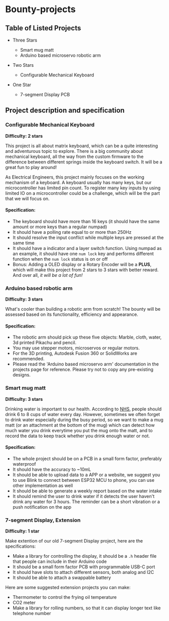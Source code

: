 # Bounty-projects

## Table of Listed Projects

- Three Stars
  - Smart mug matt
  - Arduino based microservo robotic arm
- Two Stars
  - Configurable Mechanical Keyboard

- One Star
  - 7-segment Display PCB

## Project description and specification

### Configurable Mechanical Keyboard

**Difficulty: 2 stars**

This project is all about matrix keyboard, which can be a quite interesting and adventurous topic to explore. There is a big community about mechanical keyboard, all the way from the custom firmware to the difference between different springs inside the keyboard switch. It will be a great fun to play around!

As Electrical Engineers, this project mainly focuses on the working mechanism of a keyboard. A keyboard usually has many keys, but our microcontroller has limited pin count. To register many key inputs by using limited IO on a microcontroller could be a challenge, which will be the part that we will focus on.

#### Specification:

- The keyboard should have more than 16 keys (it should have the same amount or more keys than a regular numpad)
- It should have a polling rate equal to or more than 250Hz
- It should resolve the input conflict while multiple keys are pressed at the same time
- It should have a indicator and a layer switch function. Using numpad as an example, it should have one `num lock` key and performs different function when the `num lock` status is on or off
- Bonus: Adding a OLED display or a Rotary Encoder will be a **PLUS**, which will make this project from 2 stars to 3 stars with better reward. And over all, *it will be a lot of fun!*

### Arduino based robotic arm

**Difficulty: 3 stars**

What's cooler than building a robotic arm from scratch! The bounty will be assessed based on its functionality, efficiency and appearance.

#### Specification:

- The robotic arm should pick up these five objects: Marble, cloth, water, 3d printed Pikachu and pencil.
- You may use stepper motors, microservos or regular motors.
- For the 3D printing, Autodesk Fusion 360 or SolidWorks are recommended.
- Please read the 'Arduino based microservo arm' documentation in the projects page for reference. Please try not to copy any pre-existing designs.

### Smart mug matt

**Difficulty: 3 stars**

Drinking water is important to our health. According to [NHS](https://www.nhs.uk/live-well/eat-well/food-guidelines-and-food-labels/water-drinks-nutrition/), people should drink 6 to 8 cups of water every day. However, sometimes we often forget to drink water especially during the busy period, so we want to make a mug matt (or an attachment at the bottom of the mug) which can detect how much water you drink everytime you put the mug onto the matt, and to record the data to keep track whether you drink enough water or not.

#### Specification:

- The whole project should be on a PCB in a small form factor, preferably waterproof
- It should have the accuracy to ~10mL
- It should be able to upload data to a APP or a website, we suggest you to use Blink to connect between ESP32 MCU to phone, you can use other implementation as well
- It should be able to generate a weekly report based on the water intake
- It should remind the user to drink water if it detects the user haven't drink any water for 3 hours. The reminder can be a short vibration or a push notification on the app

### 7-segment Display, Extension

**Difficulty: 1 star**

Make extention of our old 7-segment Display project, here are the specifications:

- Make a library for controlling the display, it should be a `.h` header file that people can include in their Arduino code
- It should be a small form factor PCB with programmable USB-C port
- It should have slots to attach different sensors, both analog and I2C
- It should be able to attach a swappable battery

Here are some suggested extension projects you can make:

- Thermometer to control the frying oil temperature
- CO2 meter
- Make a library for rolling numbers, so that it can display longer text like telephone number
